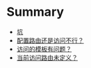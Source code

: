 # Summary

* [坑](README.md)
* [配置路由还是访问不行？](first-question.md)
* [访问的模板有问题？](second-question.md)
* [当前访问路由未定义？](dang-qian-fang-wen-lu-you-wei-ding-yi-ff1f.md)

